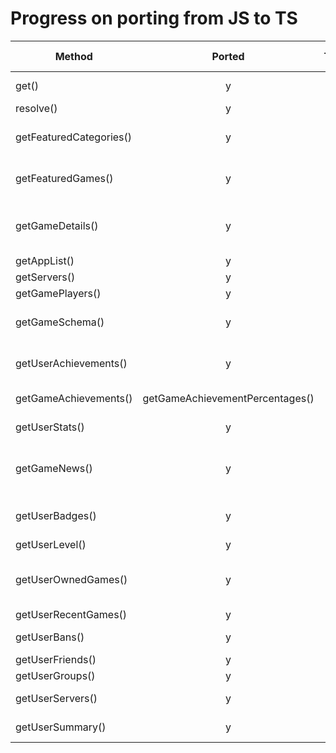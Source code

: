 # Progress on porting from JS to TS

| Method                  | Ported | Tested | Params changed                          | Return value changed |
| - | :-: | :-: | :-: | :-: |
| get()                   | y      | y      | base -> params, key -> base                    | n                                         |
| resolve()               | y      | y      | n                                              | n                                         |
| getFeaturedCategories() | y      | n      | accepts { language, currency }                 | n                                         |
| getFeaturedGames()      | y      | n      | accepts { language, currency }                 | returns array if app is array             |
| getGameDetails()        | y      | n      | accepts { language, currency, filters }        | n                                         |
| getAppList()            | y      | y      | n                                              | new fields added                          |
| getServers()            | y      | n      | n                                              | n                                         |
| getGamePlayers()        | y      | n      | n                                              | n                                         |
| getGameSchema()         | y      | n      | accepts language as 2nd param                  | n                                         |
| getUserAchievements()   | y      | n      | accepts language as 3rd param                  | PlayerAchievements->UserAchievements      |
| getGameAchievements()   | getGameAchievementPercentages() | n      | n                     | returns array of objects                  |
| getUserStats()          | y      | n      | n                                              | UserStats fields have changed             |
| getGameNews()           | y      | y      | GetNewsOptions passed as second parameter      | returns array of NewsPost objects         |
| getUserBadges()         | y      | n      | n                                              | changed field names in returned class     |
| getUserLevel()          | y      | y      | n                                              | n                                         |
| getUserOwnedGames()     | y      | n      | 2nd param changed from bool to opts object     | more fields added                         |
| getUserRecentGames()    | y      | y      | n                                              | fields renamed                            |
| getUserBans()           | y      | y      | n                                              | super() passes the correct steamID now    |
| getUserFriends()        | y      | y      | n                                              | fields renamed                            |
| getUserGroups()         | y      | y      | n                                              | n                                         |
| getUserServers()        | y      | y      | removed all params                             | fields added and renamed                  |
| getUserSummary()        | y      | y      | n                                              | some fields renamed                       |
